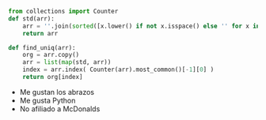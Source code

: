 ```python
from collections import Counter
def std(arr):        
    arr = ''.join(sorted([x.lower() if not x.isspace() else '' for x in set(arr)]))
    return arr

def find_uniq(arr):
    org = arr.copy()
    arr = list(map(std, arr))
    index = arr.index( Counter(arr).most_common()[-1][0] )    
    return org[index]
```

- Me gustan los abrazos
- Me gusta Python
- No afiliado a McDonalds
